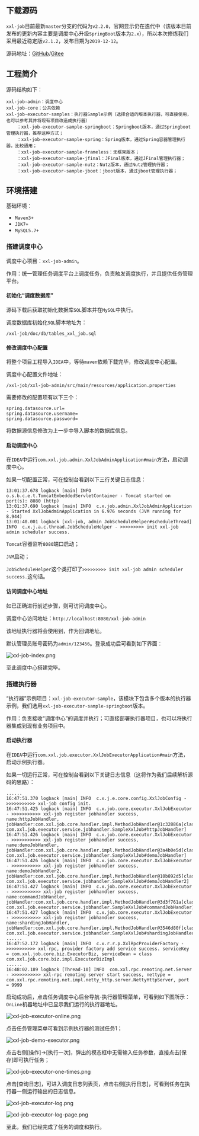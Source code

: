 ## 下载源码
`xxl-job`目前最新`master`分支的代码为`v2.2.0`，官网显示仍在迭代中（该版本目前发布的更新内容主要是调度中心升级`SpringBoot`版本为`2.x`），所以本次修炼我们采用最近稳定版`v2.1.2`，发布日期为`2019-12-12`。

源码地址：[GitHub](https://github.com/xuxueli/xxl-job)/[Gitee](https://gitee.com/xuxueli0323/xxl-job)

## 工程简介
源码结构如下：
```
xxl-job-admin：调度中心
xxl-job-core：公共依赖
xxl-job-executor-samples：执行器Sample示例（选择合适的版本执行器，可直接使用，也可以参考其并将现有项目改造成执行器）
    ：xxl-job-executor-sample-springboot：Springboot版本，通过Springboot管理执行器，推荐这种方式；
    ：xxl-job-executor-sample-spring：Spring版本，通过Spring容器管理执行器，比较通用；
    ：xxl-job-executor-sample-frameless：无框架版本；
    ：xxl-job-executor-sample-jfinal：JFinal版本，通过JFinal管理执行器；
    ：xxl-job-executor-sample-nutz：Nutz版本，通过Nutz管理执行器；
    ：xxl-job-executor-sample-jboot：jboot版本，通过jboot管理执行器；
```

## 环境搭建

基础环境：
- `Maven3+`
- `JDK7+`
- `MySQL5.7+`

### 搭建调度中心
调度中心项目：`xxl-job-admin`。

作用：统一管理任务调度平台上调度任务，负责触发调度执行，并且提供任务管理平台。

#### 初始化“调度数据库”

源码下载后获取初始化数据库`SQL`脚本并在`MySQL`中执行。

调度数据库初始化`SQL`脚本地址为：
```
/xxl-job/doc/db/tables_xxl_job.sql
```

#### 修改调度中心配置
将整个项目工程导入`IDEA`中，等待`maven`依赖下载完毕，修改调度中心配置。

调度中心配置文件地址：
```
/xxl-job/xxl-job-admin/src/main/resources/application.properties
```

需要修改的配置项有以下三个：
```
spring.datasource.url=
spring.datasource.username=
spring.datasource.password=
```
将数据源信息修改为上一步中导入脚本的数据库信息。

#### 启动调度中心
在`IDEA`中运行`com.xxl.job.admin.XxlJobAdminApplication#main`方法，启动调度中心。

如果一切配置正常，可在控制台看到以下三行关键日志信息：
```
13:01:37.678 logback [main] INFO  o.s.b.c.e.t.TomcatEmbeddedServletContainer - Tomcat started on port(s): 8080 (http)
13:01:37.690 logback [main] INFO  c.x.job.admin.XxlJobAdminApplication - Started XxlJobAdminApplication in 6.976 seconds (JVM running for 8.944)
13:01:40.001 logback [xxl-job, admin JobScheduleHelper#scheduleThread] INFO  c.x.j.a.c.thread.JobScheduleHelper - >>>>>>>>> init xxl-job admin scheduler success.
```

`Tomcat`容器监听`8080`端口启动；

`JVM`启动；

`JobScheduleHelper`这个类打印了`>>>>>>>>> init xxl-job admin scheduler success.`这句话。

#### 访问调度中心地址
如已正确进行前述步骤，则可访问调度中心。

调度中心访问地址：`http://localhost:8080/xxl-job-admin`

该地址执行器将会使用到，作为回调地址。

默认管理员账号密码为`admin/123456`。登录成功后可看到如下界面：

![xxl-job-index.png](https://i.loli.net/2020/02/15/oZum5VbtTvH1SeY.png)

至此调度中心搭建完毕。

### 搭建执行器
“执行器”示例项目：`xxl-job-executor-sample`，该模块下包含多个版本的执行器示例，我们选用`xxl-job-executor-sample-springboot`版本。

作用：负责接收“调度中心”的调度并执行；可直接部署执行器项目，也可以将执行器集成到现有业务项目中。

#### 启动执行器
在`IDEA`中运行`com.xxl.job.executor.XxlJobExecutorApplication#main`方法，启动示例执行器。

如果一切运行正常，可在控制台看到以下关键日志信息（这将作为我们后续解析源码的思路）：
```
......
16:47:51.370 logback [main] INFO  c.x.j.e.core.config.XxlJobConfig - >>>>>>>>>>> xxl-job config init.
16:47:51.425 logback [main] INFO  c.x.job.core.executor.XxlJobExecutor - >>>>>>>>>>> xxl-job register jobhandler success, name:httpJobHandler, jobHandler:com.xxl.job.core.handler.impl.MethodJobHandler@1c32886a[class com.xxl.job.executor.service.jobhandler.SampleXxlJob#httpJobHandler]
16:47:51.426 logback [main] INFO  c.x.job.core.executor.XxlJobExecutor - >>>>>>>>>>> xxl-job register jobhandler success, name:demoJobHandler, jobHandler:com.xxl.job.core.handler.impl.MethodJobHandler@3a4b0e5d[class com.xxl.job.executor.service.jobhandler.SampleXxlJob#demoJobHandler]
16:47:51.426 logback [main] INFO  c.x.job.core.executor.XxlJobExecutor - >>>>>>>>>>> xxl-job register jobhandler success, name:demoJobHandler2, jobHandler:com.xxl.job.core.handler.impl.MethodJobHandler@10b892d5[class com.xxl.job.executor.service.jobhandler.SampleXxlJob#demoJobHandler2]
16:47:51.427 logback [main] INFO  c.x.job.core.executor.XxlJobExecutor - >>>>>>>>>>> xxl-job register jobhandler success, name:commandJobHandler, jobHandler:com.xxl.job.core.handler.impl.MethodJobHandler@3d3f761a[class com.xxl.job.executor.service.jobhandler.SampleXxlJob#commandJobHandler]
16:47:51.427 logback [main] INFO  c.x.job.core.executor.XxlJobExecutor - >>>>>>>>>>> xxl-job register jobhandler success, name:shardingJobHandler, jobHandler:com.xxl.job.core.handler.impl.MethodJobHandler@3546d80f[class com.xxl.job.executor.service.jobhandler.SampleXxlJob#shardingJobHandler]
......
16:47:52.172 logback [main] INFO  c.x.r.r.p.XxlRpcProviderFactory - >>>>>>>>>>> xxl-rpc, provider factory add service success. serviceKey = com.xxl.job.core.biz.ExecutorBiz, serviceBean = class com.xxl.job.core.biz.impl.ExecutorBizImpl
......
16:48:02.189 logback [Thread-10] INFO  com.xxl.rpc.remoting.net.Server - >>>>>>>>>>> xxl-rpc remoting server start success, nettype = com.xxl.rpc.remoting.net.impl.netty_http.server.NettyHttpServer, port = 9999
```

启动成功后，点击任务调度中心后台导航-执行器管理菜单，可看到如下图所示：`OnLine`机器地址中已显示我们运行的执行器地址。

![xxl-job-executor-online.png](https://i.loli.net/2020/02/15/2iUXThLzZHMkP9w.png)

点击任务管理菜单可看到示例执行器的测试任务1；

![xxl-job-demo-executor.png](https://i.loli.net/2020/02/15/DjYCsoTmGf3zknV.png)

点击右侧[操作]->[执行一次]，弹出的模态框中无需输入任务参数，直接点击[保存]即可执行任务；

![xxl-job-executor-one-times.png](https://i.loli.net/2020/02/15/tq754auXjG1NP3f.png)

点击[查询日志]，可进入调度日志列表页，点击右侧[执行日志]，可看到任务在执行器一侧运行输出的日志信息。

![xxl-job-executor-log.png](https://i.loli.net/2020/02/15/3WUBxcaE8YZMG6i.png)

![xxl-job-executor-log-page.png](https://i.loli.net/2020/02/15/nVaF4GzW2LsUYxC.jpg)

至此，我们已经完成了任务的调度和执行。